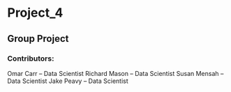 # Project_4
## Group Project 
### Contributors: 
Omar Carr – Data Scientist
Richard Mason – Data Scientist
Susan Mensah – Data Scientist
Jake Peavy – Data Scientist 
